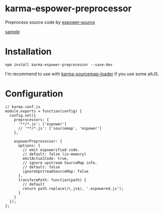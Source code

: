 # karma-espower-preprocessor

Preprocess source code by [espower-source](https://www.npmjs.org/package/espower-source)

[sample](https://github.com/vvakame/karma-espower-preprocessor-sample)

# Installation

```
npm install karma-espower-preprocessor --save-dev
```

I'm recommend to use with [karma-sourcemap-loader](https://www.npmjs.org/package/karma-sourcemap-loader) if you use some altJS.

# Configuration

```
// karma.conf.js
module.exports = function(config) {
  config.set({
    preprocessors: {
      '**/*.js': ['espower']
      // '**/*.js': ['sourcemap', 'espower']
    },

    espowerPreprocessor: {
      options: {
        // emit espowerified code.
        // default: false (in-memory)
        emitActualCode: true,
        // ignore upstream SourceMap info.
        // default: false
        ignoreUpstreamSourceMap: false
      },
      transformPath: function(path) {
        // default
        return path.replace(/\.js$/, '.espowered.js');
      }
    }
  });
};
```
